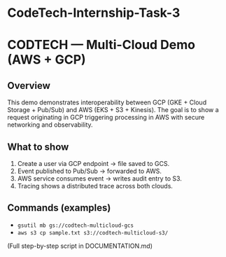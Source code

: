 # CodeTech-Internship-Task-3

# CODTECH — Multi-Cloud Demo (AWS + GCP)

## Overview
This demo demonstrates interoperability between GCP (GKE + Cloud Storage + Pub/Sub) and AWS (EKS + S3 + Kinesis). The goal is to show a request originating in GCP triggering processing in AWS with secure networking and observability.

## What to show
1. Create a user via GCP endpoint → file saved to GCS.
2. Event published to Pub/Sub → forwarded to AWS.
3. AWS service consumes event → writes audit entry to S3.
4. Tracing shows a distributed trace across both clouds.

## Commands (examples)
- `gsutil mb gs://codtech-multicloud-gcs`
- `aws s3 cp sample.txt s3://codtech-multicloud-s3/`

(Full step-by-step script in DOCUMENTATION.md)
